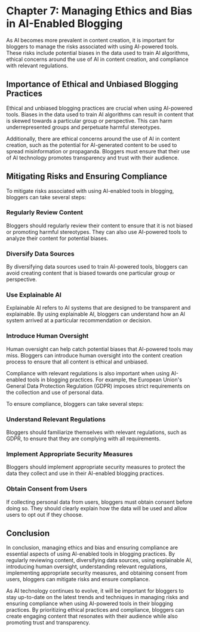 Chapter 7: Managing Ethics and Bias in AI-Enabled Blogging
==========================================================

As AI becomes more prevalent in content creation, it is important for bloggers to manage the risks associated with using AI-powered tools. These risks include potential biases in the data used to train AI algorithms, ethical concerns around the use of AI in content creation, and compliance with relevant regulations.

Importance of Ethical and Unbiased Blogging Practices
-----------------------------------------------------

Ethical and unbiased blogging practices are crucial when using AI-powered tools. Biases in the data used to train AI algorithms can result in content that is skewed towards a particular group or perspective. This can harm underrepresented groups and perpetuate harmful stereotypes.

Additionally, there are ethical concerns around the use of AI in content creation, such as the potential for AI-generated content to be used to spread misinformation or propaganda. Bloggers must ensure that their use of AI technology promotes transparency and trust with their audience.

Mitigating Risks and Ensuring Compliance
----------------------------------------

To mitigate risks associated with using AI-enabled tools in blogging, bloggers can take several steps:

### Regularly Review Content

Bloggers should regularly review their content to ensure that it is not biased or promoting harmful stereotypes. They can also use AI-powered tools to analyze their content for potential biases.

### Diversify Data Sources

By diversifying data sources used to train AI-powered tools, bloggers can avoid creating content that is biased towards one particular group or perspective.

### Use Explainable AI

Explainable AI refers to AI systems that are designed to be transparent and explainable. By using explainable AI, bloggers can understand how an AI system arrived at a particular recommendation or decision.

### Introduce Human Oversight

Human oversight can help catch potential biases that AI-powered tools may miss. Bloggers can introduce human oversight into the content creation process to ensure that all content is ethical and unbiased.

Compliance with relevant regulations is also important when using AI-enabled tools in blogging practices. For example, the European Union's General Data Protection Regulation (GDPR) imposes strict requirements on the collection and use of personal data.

To ensure compliance, bloggers can take several steps:

### Understand Relevant Regulations

Bloggers should familiarize themselves with relevant regulations, such as GDPR, to ensure that they are complying with all requirements.

### Implement Appropriate Security Measures

Bloggers should implement appropriate security measures to protect the data they collect and use in their AI-enabled blogging practices.

### Obtain Consent from Users

If collecting personal data from users, bloggers must obtain consent before doing so. They should clearly explain how the data will be used and allow users to opt out if they choose.

Conclusion
----------

In conclusion, managing ethics and bias and ensuring compliance are essential aspects of using AI-enabled tools in blogging practices. By regularly reviewing content, diversifying data sources, using explainable AI, introducing human oversight, understanding relevant regulations, implementing appropriate security measures, and obtaining consent from users, bloggers can mitigate risks and ensure compliance.

As AI technology continues to evolve, it will be important for bloggers to stay up-to-date on the latest trends and techniques in managing risks and ensuring compliance when using AI-powered tools in their blogging practices. By prioritizing ethical practices and compliance, bloggers can create engaging content that resonates with their audience while also promoting trust and transparency.
